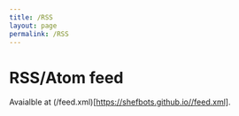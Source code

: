 ```yaml
---
title: /RSS
layout: page
permalink: /RSS
---
```


# RSS/Atom feed
Avaialble at (/feed.xml)[https://shefbots.github.io//feed.xml].
